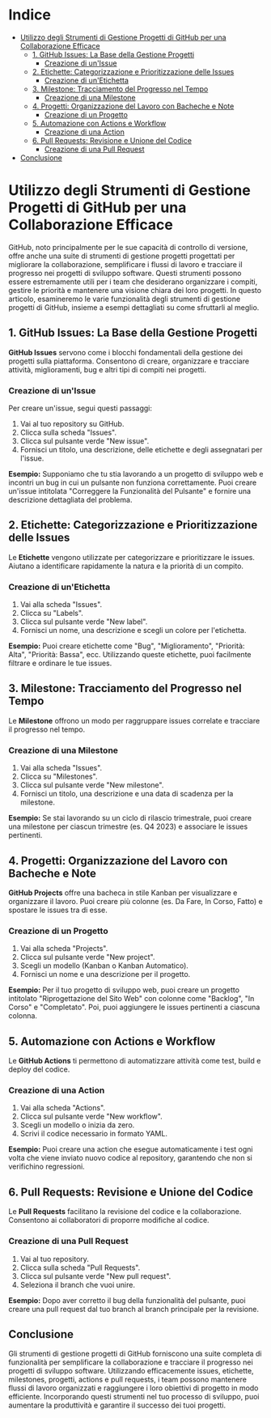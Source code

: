 # Indice

- [Utilizzo degli Strumenti di Gestione Progetti di GitHub per una Collaborazione Efficace](#utilizzo-degli-strumenti-di-gestione-progetti-di-github-per-una-collaborazione-efficace)
  - [1. GitHub Issues: La Base della Gestione Progetti](#1-github-issues-la-base-della-gestione-progetti)
    - [Creazione di un'Issue](#creazione-di-un-issue)
  - [2. Etichette: Categorizzazione e Prioritizzazione delle Issues](#2-etichette-categorizzazione-e-prioritizzazione-delle-issues)
    - [Creazione di un'Etichetta](#creazione-di-un-etichetta)
  - [3. Milestone: Tracciamento del Progresso nel Tempo](#3-milestone-tracciamento-del-progresso-nel-tempo)
    - [Creazione di una Milestone](#creazione-di-una-milestone)
  - [4. Progetti: Organizzazione del Lavoro con Bacheche e Note](#4-progetti-organizzazione-del-lavoro-con-bacheche-e-note)
    - [Creazione di un Progetto](#creazione-di-un-progetto)
  - [5. Automazione con Actions e Workflow](#5-automazione-con-actions-e-workflow)
    - [Creazione di una Action](#creazione-di-una-action)
  - [6. Pull Requests: Revisione e Unione del Codice](#6-pull-requests-revisione-e-unione-del-codice)
    - [Creazione di una Pull Request](#creazione-di-una-pull-request)
- [Conclusione](#conclusione)

# Utilizzo degli Strumenti di Gestione Progetti di GitHub per una Collaborazione Efficace

GitHub, noto principalmente per le sue capacità di controllo di versione, offre anche una suite di strumenti di gestione progetti progettati per migliorare la collaborazione, semplificare i flussi di lavoro e tracciare il progresso nei progetti di sviluppo software. Questi strumenti possono essere estremamente utili per i team che desiderano organizzare i compiti, gestire le priorità e mantenere una visione chiara dei loro progetti. In questo articolo, esamineremo le varie funzionalità degli strumenti di gestione progetti di GitHub, insieme a esempi dettagliati su come sfruttarli al meglio.

## 1. **GitHub Issues: La Base della Gestione Progetti**

**GitHub Issues** servono come i blocchi fondamentali della gestione dei progetti sulla piattaforma. Consentono di creare, organizzare e tracciare attività, miglioramenti, bug e altri tipi di compiti nei progetti.

### Creazione di un'Issue

Per creare un'issue, segui questi passaggi:

1. Vai al tuo repository su GitHub.
2. Clicca sulla scheda "Issues".
3. Clicca sul pulsante verde "New issue".
4. Fornisci un titolo, una descrizione, delle etichette e degli assegnatari per l'issue.

**Esempio:**
Supponiamo che tu stia lavorando a un progetto di sviluppo web e incontri un bug in cui un pulsante non funziona correttamente. Puoi creare un'issue intitolata "Correggere la Funzionalità del Pulsante" e fornire una descrizione dettagliata del problema.

## 2. **Etichette: Categorizzazione e Prioritizzazione delle Issues**

Le **Etichette** vengono utilizzate per categorizzare e prioritizzare le issues. Aiutano a identificare rapidamente la natura e la priorità di un compito.

### Creazione di un'Etichetta

1. Vai alla scheda "Issues".
2. Clicca su "Labels".
3. Clicca sul pulsante verde "New label".
4. Fornisci un nome, una descrizione e scegli un colore per l'etichetta.

**Esempio:**
Puoi creare etichette come "Bug", "Miglioramento", "Priorità: Alta", "Priorità: Bassa", ecc. Utilizzando queste etichette, puoi facilmente filtrare e ordinare le tue issues.

## 3. **Milestone: Tracciamento del Progresso nel Tempo**

Le **Milestone** offrono un modo per raggruppare issues correlate e tracciare il progresso nel tempo.

### Creazione di una Milestone

1. Vai alla scheda "Issues".
2. Clicca su "Milestones".
3. Clicca sul pulsante verde "New milestone".
4. Fornisci un titolo, una descrizione e una data di scadenza per la milestone.

**Esempio:**
Se stai lavorando su un ciclo di rilascio trimestrale, puoi creare una milestone per ciascun trimestre (es. Q4 2023) e associare le issues pertinenti.

## 4. **Progetti: Organizzazione del Lavoro con Bacheche e Note**

**GitHub Projects** offre una bacheca in stile Kanban per visualizzare e organizzare il lavoro. Puoi creare più colonne (es. Da Fare, In Corso, Fatto) e spostare le issues tra di esse.

### Creazione di un Progetto

1. Vai alla scheda "Projects".
2. Clicca sul pulsante verde "New project".
3. Scegli un modello (Kanban o Kanban Automatico).
4. Fornisci un nome e una descrizione per il progetto.

**Esempio:**
Per il tuo progetto di sviluppo web, puoi creare un progetto intitolato "Riprogettazione del Sito Web" con colonne come "Backlog", "In Corso" e "Completato". Poi, puoi aggiungere le issues pertinenti a ciascuna colonna.

## 5. **Automazione con Actions e Workflow**

Le **GitHub Actions** ti permettono di automatizzare attività come test, build e deploy del codice.

### Creazione di una Action

1. Vai alla scheda "Actions".
2. Clicca sul pulsante verde "New workflow".
3. Scegli un modello o inizia da zero.
4. Scrivi il codice necessario in formato YAML.

**Esempio:**
Puoi creare una action che esegue automaticamente i test ogni volta che viene inviato nuovo codice al repository, garantendo che non si verifichino regressioni.

## 6. **Pull Requests: Revisione e Unione del Codice**

Le **Pull Requests** facilitano la revisione del codice e la collaborazione. Consentono ai collaboratori di proporre modifiche al codice.

### Creazione di una Pull Request

1. Vai al tuo repository.
2. Clicca sulla scheda "Pull Requests".
3. Clicca sul pulsante verde "New pull request".
4. Seleziona il branch che vuoi unire.

**Esempio:**
Dopo aver corretto il bug della funzionalità del pulsante, puoi creare una pull request dal tuo branch al branch principale per la revisione.

## Conclusione

Gli strumenti di gestione progetti di GitHub forniscono una suite completa di funzionalità per semplificare la collaborazione e tracciare il progresso nei progetti di sviluppo software. Utilizzando efficacemente issues, etichette, milestones, progetti, actions e pull requests, i team possono mantenere flussi di lavoro organizzati e raggiungere i loro obiettivi di progetto in modo efficiente. Incorporando questi strumenti nel tuo processo di sviluppo, puoi aumentare la produttività e garantire il successo dei tuoi progetti.

